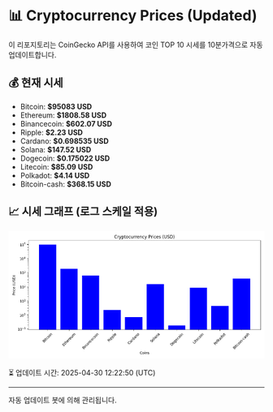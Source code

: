 
# 📊 Cryptocurrency Prices (Updated)

이 리포지토리는 CoinGecko API를 사용하여 코인 TOP 10 시세를 10분가격으로 자동 업데이트합니다.

## 💰 현재 시세
- Bitcoin: **$95083 USD**
- Ethereum: **$1808.58 USD**
- Binancecoin: **$602.07 USD**
- Ripple: **$2.23 USD**
- Cardano: **$0.698535 USD**
- Solana: **$147.52 USD**
- Dogecoin: **$0.175022 USD**
- Litecoin: **$85.09 USD**
- Polkadot: **$4.14 USD**
- Bitcoin-cash: **$368.15 USD**

## 📈 시세 그래프 (로그 스케일 적용)
![Crypto Prices](crypto_prices.png)

⏳ 업데이트 시간: 2025-04-30 12:22:50 (UTC)

---
자동 업데이트 봇에 의해 관리됩니다.
